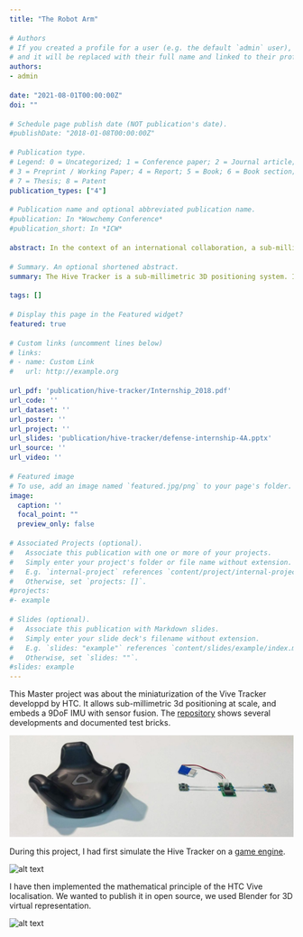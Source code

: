 ```yaml
---
title: "The Robot Arm"

# Authors
# If you created a profile for a user (e.g. the default `admin` user), write the username (folder name) here 
# and it will be replaced with their full name and linked to their profile.
authors:
- admin

date: "2021-08-01T00:00:00Z"
doi: ""

# Schedule page publish date (NOT publication's date).
#publishDate: "2018-01-08T00:00:00Z"

# Publication type.
# Legend: 0 = Uncategorized; 1 = Conference paper; 2 = Journal article;
# 3 = Preprint / Working Paper; 4 = Report; 5 = Book; 6 = Book section;
# 7 = Thesis; 8 = Patent
publication_types: ["4"]

# Publication name and optional abbreviated publication name.
#publication: In *Wowchemy Conference*
#publication_short: In *ICW*

abstract: In the context of an international collaboration, a sub-millimeter positioning system is under development, the "Hive Tracker". Both the electronics and the embedded software being functional, the work presented here focuses on the use of the produced data as well as on optimization experiments. The tracker embeds two imperfect sensor types (optical and inertial), the purpose of this internship was to merge the best of each data type to improve dynamism, accuracy and stability of the system. This work took place in the following way, a first phase of study allowed getting used to the project tools and the realization of a simulator. The following phase was the implementation of a simulator, then a phase of design of a mechanical structure with constrained geometry. Finally, a characterization phase of the implemented tools was carried out. After this internship, the tracker has the theoretical tools set up and functional for a centimetric accuracy. The Kalman filter slightly attenuate noise of measurements. We can eventually hope to use only the data of the accelerometer in case of occlusion of photodiodes. The noise of the measurements being greater than expected, the rest of the team involved will be able to concentrate on the implementation of more specific tools.

# Summary. An optional shortened abstract.
summary: The Hive Tracker is a sub-millimetric 3D positioning system. It can works under occlusion, thanks to the sensor fusion it has embedded.

tags: []

# Display this page in the Featured widget?
featured: true

# Custom links (uncomment lines below)
# links:
# - name: Custom Link
#   url: http://example.org

url_pdf: 'publication/hive-tracker/Internship_2018.pdf'
url_code: ''
url_dataset: ''
url_poster: ''
url_project: ''
url_slides: 'publication/hive-tracker/defense-internship-4A.pptx'
url_source: ''
url_video: ''

# Featured image
# To use, add an image named `featured.jpg/png` to your page's folder. 
image:
  caption: ''
  focal_point: ""
  preview_only: false

# Associated Projects (optional).
#   Associate this publication with one or more of your projects.
#   Simply enter your project's folder or file name without extension.
#   E.g. `internal-project` references `content/project/internal-project/index.md`.
#   Otherwise, set `projects: []`.
#projects:
#- example

# Slides (optional).
#   Associate this publication with Markdown slides.
#   Simply enter your slide deck's filename without extension.
#   E.g. `slides: "example"` references `content/slides/example/index.md`.
#   Otherwise, set `slides: ""`.
#slides: example
---
```


This Master project was about the miniaturization of the Vive Tracker developpd by HTC. It allows sub-millimetric 3d positioning at scale, and embeds a 9DoF IMU with sensor fusion. The <a href="https://github.com/HiveTracker">repository</a> shows several developments and documented test bricks.

![alt text](hive-tracker.jpg "Vive Tracker vs Hive Tracker")

During this project, I had first simulate the Hive Tracker on a <a href="https://github.com/jumellet/Kalman-Filter/tree/Dev/Simulations">game engine</a>.


![alt text](sim.gif "Hive Tracker Simulation")

I have then implemented the mathematical principle of the HTC Vive localisation. We wanted to publish it in open source, we used Blender for 3D virtual representation.

![alt text](animation.gif "Real Time Positionning")

